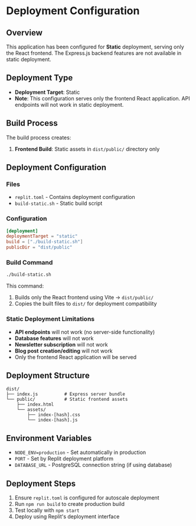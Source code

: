 # Deployment Configuration

## Overview
This application has been configured for **Static** deployment, serving only the React frontend. The Express.js backend features are not available in static deployment.

## Deployment Type
- **Deployment Target**: Static
- **Note**: This configuration serves only the frontend React application. API endpoints will not work in static deployment.

## Build Process
The build process creates:
1. **Frontend Build**: Static assets in `dist/public/` directory only

## Deployment Configuration

### Files
- `replit.toml` - Contains deployment configuration
- `build-static.sh` - Static build script

### Configuration
```toml
[deployment]
deploymentTarget = "static"
build = ["./build-static.sh"]
publicDir = "dist/public"
```

### Build Command
```bash
./build-static.sh
```
This command:
1. Builds only the React frontend using Vite → `dist/public/`
2. Copies the built files to `dist/` for deployment compatibility

### Static Deployment Limitations
- **API endpoints** will not work (no server-side functionality)
- **Database features** will not work
- **Newsletter subscription** will not work
- **Blog post creation/editing** will not work
- Only the frontend React application will be served

## Deployment Structure
```
dist/
├── index.js          # Express server bundle
└── public/           # Static frontend assets
    ├── index.html
    └── assets/
        ├── index-[hash].css
        └── index-[hash].js
```

## Environment Variables
- `NODE_ENV=production` - Set automatically in production
- `PORT` - Set by Replit deployment platform
- `DATABASE_URL` - PostgreSQL connection string (if using database)

## Deployment Steps
1. Ensure `replit.toml` is configured for autoscale deployment
2. Run `npm run build` to create production build
3. Test locally with `npm start`
4. Deploy using Replit's deployment interface